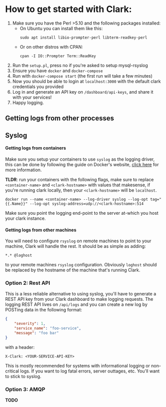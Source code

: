 # How to get started with Clark:
1. Make sure you have the Perl >5.10 and the following packages installed:
    - On Ubuntu you can install them like this:
        ```
        sudo apt install libio-prompter-perl libterm-readkey-perl
        ```
    - Or on other distros with CPAN:
        ```
        cpan -I IO::Prompter Term::ReadKey
        ```
2. Run the `setup.pl`, press no if you're asked to setup mysql-rsyslog
3. Ensure you have `docker` and `docker-compose`
4. Run with `docker-compose start` (the first run will take a few minutes)
5. Now you should be able to login at `localhost:3000` with the default clark credentials you provided
6. Log in and generate an API key on `/dashboard/api-keys`, and share it with your services!
7. Happy logging.

## Getting logs from other processes

## Syslog

#### Getting logs from containers
Make sure you setup your containers to use `syslog` as the logging driver, this can be
done by following the guide on Docker's website, [click here](https://docs.docker.com/config/containers/logging/syslog/) for more information.

**TLDR**: run your containers with the following flags, make sure to replace `<container-name>` and `<clark-hostname>` with values that makesense,
if you're running clark locally, then your `<clark-hostname>` will be `localhost`.
```
docker run --name <container-name> --log-driver syslog --log-opt tag="{{.Name}}" --log-opt syslog-address=udp://<clark-hostname>:514
```

Make sure you point the logging end-point to the server at-which you host your clark instance.

#### Getting logs from other machines
You will need to configure `rsyslog` on remote machines to point to your machine, Clark will handle the rest.
It should be as simple as adding:

```
*.* @loghost
```

to your remote machines `rsyslog` configuration. Obviously `loghost` should be replaced by the hostname of the machine that's running Clark.

### Option 2: Rest API
This is a less reliable alternative to using syslog, you'll have to generate a REST
API key from your Clark dashboard to make logging requests. The logging REST API lives
on `/api/logs` and you can create a new log by POSTing data in the following format:
```json
{
    "severity": 1,
    "service_name": "foo-service",
    "message": "foo bar"
}
```

with a header:

```
X-Clark: <YOUR-SERVICE-API-KEY>
```

This is mostly recommended for systems with informational logging or non-critical logs. If you want to log
fatal errors, server outtages, etc. You'll want to stick to syslog.

### Option 3: AMQP

**TODO**
